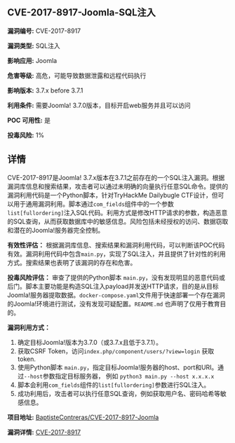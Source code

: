 ## CVE-2017-8917-Joomla-SQL注入

**漏洞编号:** CVE-2017-8917

**漏洞类型:** SQL注入

**影响应用:** Joomla

**危害等级:** 高危，可能导致数据泄露和远程代码执行

**影响版本:** 3.7.x before 3.7.1

**利用条件:** 需要Joomla! 3.7.0版本，目标开启web服务并且可以访问

**POC 可用性:** 是

**投毒风险:** 1%

## 详情

CVE-2017-8917是Joomla! 3.7.x版本在3.7.1之前存在的一个SQL注入漏洞。根据漏洞库信息和搜索结果，攻击者可以通过未明确的向量执行任意SQL命令。提供的漏洞利用代码是一个Python脚本，针对TryHackMe Dailybugle CTF设计，但可以用于通用漏洞利用。脚本通过`com_fields`组件中的一个参数`list[fullordering]`注入SQL代码。利用方式是修改HTTP请求的参数，构造恶意的SQL查询，从而获取数据库中的敏感信息。风险包括未经授权的访问、数据窃取和潜在的Joomla!服务器完全控制。

**有效性评估：**
根据漏洞库信息、搜索结果和漏洞利用代码，可以判断该POC代码有效。漏洞利用代码中包含`main.py`，实现了SQL注入，并且提供了针对性的利用方式。搜索结果也表明了该漏洞的存在和危害。

**投毒风险评估：**
审查了提供的Python脚本 `main.py`，没有发现明显的恶意代码或后门。脚本主要功能是构造SQL注入payload并发送HTTP请求，目的是从目标Joomla!服务器提取数据。`docker-compose.yaml`文件用于快速部署一个存在漏洞的Joomla!环境进行测试，没有发现可疑配置。`README.md` 也声明了仅用于教育目的。

**漏洞利用方式：**
1.  确定目标Joomla!版本为3.7.0（或3.7.x且低于3.7.1）。
2.  获取CSRF Token，访问`index.php/component/users/?view=login` 获取token.
3.  使用Python脚本 `main.py`，指定目标Joomla!服务器的host、port和URI。通过`--host`参数指定目标服务器， 例如 `python3 main.py --host x.x.x.x`
4.  脚本会利用`com_fields`组件的`list[fullordering]`参数进行SQL注入。
5.  成功利用后，攻击者可以执行任意SQL查询，例如获取用户名、密码哈希等敏感信息。

**项目地址:** [BaptisteContreras/CVE-2017-8917-Joomla](https://github.com/BaptisteContreras/CVE-2017-8917-Joomla)

**漏洞详情:** [CVE-2017-8917](https://nvd.nist.gov/vuln/detail/CVE-2017-8917)